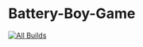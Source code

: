 # Battery-Boy-Game

[![All Builds](https://github.com/Playceholder-Studios/Battery-Boy-Game/actions/workflows/main.yml/badge.svg)](https://github.com/Playceholder-Studios/Battery-Boy-Game/actions/workflows/main.yml)
